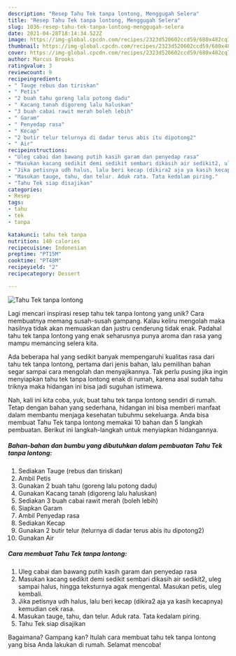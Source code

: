 ```yaml
---
description: "Resep Tahu Tek tanpa lontong, Menggugah Selera"
title: "Resep Tahu Tek tanpa lontong, Menggugah Selera"
slug: 1036-resep-tahu-tek-tanpa-lontong-menggugah-selera
date: 2021-04-28T18:14:34.522Z
image: https://img-global.cpcdn.com/recipes/2323d520602ccd59/680x482cq70/tahu-tek-tanpa-lontong-foto-resep-utama.jpg
thumbnail: https://img-global.cpcdn.com/recipes/2323d520602ccd59/680x482cq70/tahu-tek-tanpa-lontong-foto-resep-utama.jpg
cover: https://img-global.cpcdn.com/recipes/2323d520602ccd59/680x482cq70/tahu-tek-tanpa-lontong-foto-resep-utama.jpg
author: Marcus Brooks
ratingvalue: 3
reviewcount: 9
recipeingredient:
- " Tauge rebus dan tiriskan"
- " Petis"
- "2 buah tahu goreng lalu potong dadu"
- " Kacang tanah digoreng lalu haluskan"
- "3 buah cabai rawit merah boleh lebih"
- " Garam"
- " Penyedap rasa"
- " Kecap"
- "2 butir telur telurnya di dadar terus abis itu dipotong2"
- " Air"
recipeinstructions:
- "Uleg cabai dan bawang putih kasih garam dan penyedap rasa"
- "Masukan kacang sedikit demi sedikit sembari dikasih air sedikit2, uleg sampai halus, hingga teksturnya agak mengental. Masukan petis, uleg kembali."
- "Jika petisnya udh halus, lalu beri kecap (dikira2 aja ya kasih kecapnya) kemudian cek rasa."
- "Masukan tauge, tahu, dan telur. Aduk rata. Tata kedalam piring."
- "Tahu Tek siap disajikan"
categories:
- Resep
tags:
- tahu
- tek
- tanpa

katakunci: tahu tek tanpa 
nutrition: 140 calories
recipecuisine: Indonesian
preptime: "PT15M"
cooktime: "PT48M"
recipeyield: "2"
recipecategory: Dessert

---
```



![Tahu Tek tanpa lontong](https://img-global.cpcdn.com/recipes/2323d520602ccd59/680x482cq70/tahu-tek-tanpa-lontong-foto-resep-utama.jpg)

Lagi mencari inspirasi resep tahu tek tanpa lontong yang unik? Cara membuatnya memang susah-susah gampang. Kalau keliru mengolah maka hasilnya tidak akan memuaskan dan justru cenderung tidak enak. Padahal tahu tek tanpa lontong yang enak seharusnya punya aroma dan rasa yang mampu memancing selera kita.



Ada beberapa hal yang sedikit banyak mempengaruhi kualitas rasa dari tahu tek tanpa lontong, pertama dari jenis bahan, lalu pemilihan bahan segar sampai cara mengolah dan menyajikannya. Tak perlu pusing jika ingin menyiapkan tahu tek tanpa lontong enak di rumah, karena asal sudah tahu triknya maka hidangan ini bisa jadi suguhan istimewa.


Nah, kali ini kita coba, yuk, buat tahu tek tanpa lontong sendiri di rumah. Tetap dengan bahan yang sederhana, hidangan ini bisa memberi manfaat dalam membantu menjaga kesehatan tubuhmu sekeluarga. Anda bisa membuat Tahu Tek tanpa lontong memakai 10 bahan dan 5 langkah pembuatan. Berikut ini langkah-langkah untuk menyiapkan hidangannya.

<!--inarticleads1-->

##### Bahan-bahan dan bumbu yang dibutuhkan dalam pembuatan Tahu Tek tanpa lontong:

1. Sediakan  Tauge (rebus dan tiriskan)
1. Ambil  Petis
1. Gunakan 2 buah tahu (goreng lalu potong dadu)
1. Gunakan  Kacang tanah (digoreng lalu haluskan)
1. Sediakan 3 buah cabai rawit merah (boleh lebih)
1. Siapkan  Garam
1. Ambil  Penyedap rasa
1. Sediakan  Kecap
1. Gunakan 2 butir telur (telurnya di dadar terus abis itu dipotong2)
1. Gunakan  Air




<!--inarticleads2-->

##### Cara membuat Tahu Tek tanpa lontong:

1. Uleg cabai dan bawang putih kasih garam dan penyedap rasa
1. Masukan kacang sedikit demi sedikit sembari dikasih air sedikit2, uleg sampai halus, hingga teksturnya agak mengental. Masukan petis, uleg kembali.
1. Jika petisnya udh halus, lalu beri kecap (dikira2 aja ya kasih kecapnya) kemudian cek rasa.
1. Masukan tauge, tahu, dan telur. Aduk rata. Tata kedalam piring.
1. Tahu Tek siap disajikan




Bagaimana? Gampang kan? Itulah cara membuat tahu tek tanpa lontong yang bisa Anda lakukan di rumah. Selamat mencoba!
